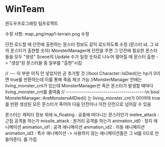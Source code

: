 # WinTeam
윈도우프로그래밍 팀프로젝트

수정 사항:
map_png/map1-terrain.png 수정

던전 로드할 때 던전에 출현하는 몬스터 정보도 같이 로드하도록 수정 (몬스터 id, 그 id의 몬스터가 출현할 숫자)
MonsterManager에 던전을 주면 그 던전에 필요한 몬스터들을 모두 "생성"
Scene의 Update 수가 일정 숫자로 나누어 떨어질 때 몬스터 출현 -> "생성"된 몬스터들 중 일부를 "출현"시킴

// --- 이 부분 아직 안 넣었지만 곧 추가할 것
//bool Character::IsDied()는 hp가 0이면 true를 반환하는데 이를 통해 죽음 체크 가능
//MonsterManager 안에는 living_monster_cnt가 있는데 MonsterManager은 죽은 몬스터가 발생할 때마다 living_monster_cnt를 줄여줌
// ----------------------------------------\n
bool MonsterManager::AreMonstersAllDied() 는 living_monster_cnt가 0이어야 true를 반환
생성된 모든 몬스터가 죽어야 다음 던전이나 이전 던전으로 넘어갈 수 있음

몬스터는 캐릭터 정보 외에
is_floating : 공중에 떠다니는 몬스터인가
melee_attack : 근접 공격을 하는가
missile_attack : 원거리 공격을 하는가
animation_id0 : 정지 애니메이션
animation_id1 : 공격 애니메이션
animation_id2 : 이동 애니메이션
animation_id3 : 특수 애니메이션 -> 사용하지 않는 애니메이션들은 그 id를 0으로 만들어준다.
를 가짐
